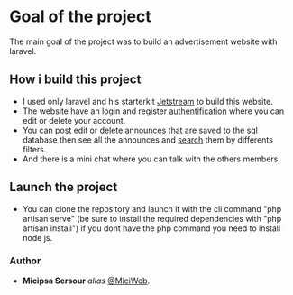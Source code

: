 # Goal of the project
The main goal of the project was to build an advertisement website with laravel.

## How i build this project
* I used only laravel and his starterkit [Jetstream](https://jetstream.laravel.com/1.x/introduction.html) to build this website.
* The website have an login and register [authentification](https://raw.githubusercontent.com/MiciWeb/FreeAds/master/profil.png) where you can edit or delete your account.
* You can post edit or delete [announces](https://raw.githubusercontent.com/MiciWeb/FreeAds/master/mes-annonces.png) that are saved to the sql database then see all the announces and [search](https://raw.githubusercontent.com/MiciWeb/FreeAds/master/recherche.png) them by differents filters.
* And there is a mini chat where you can talk with the others members.

## Launch the project
* You can clone the repository and launch it with the cli command "php artisan serve" (be sure to install the required dependencies with "php artisan install") if you dont have the php command you need to install node js.

### Author
* **Micipsa Sersour** _alias_ [@MiciWeb](https://github.com/MiciWeb).

